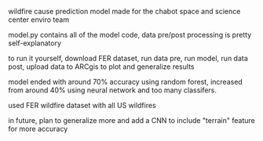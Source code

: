 wildfire cause prediction model made for the chabot space and science center enviro team

model.py contains all of the model code, data pre/post processing is pretty self-explanatory

to run it yourself, download FER dataset, run data pre, run model, run data post, upload data to ARCgis to plot and generalize results

model ended with around 70% accuracy using random forest, increased from around 40% using neural network and too many classifers.

used FER wildfire dataset with all US wildfires

in future, plan to generalize more and add a CNN to include "terrain" feature for more accuracy

